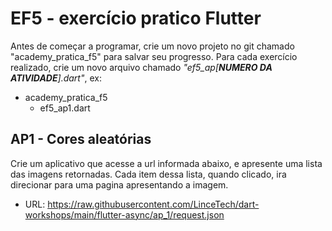 # EF5 - exercício pratico Flutter

Antes de começar a programar, crie um novo projeto no git chamado "academy_pratica_f5" para salvar seu progresso. Para
cada exercício realizado, crie um novo arquivo chamado _"ef5_ap[**NUMERO DA ATIVIDADE**].dart"_, ex:

- academy_pratica_f5
    - ef5_ap1.dart

## AP1 - Cores aleatórias

Crie um aplicativo que acesse a url informada abaixo, e apresente uma lista das imagens retornadas. Cada item dessa
lista, quando clicado, ira direcionar para uma pagina apresentando a imagem. 

- URL: https://raw.githubusercontent.com/LinceTech/dart-workshops/main/flutter-async/ap_1/request.json